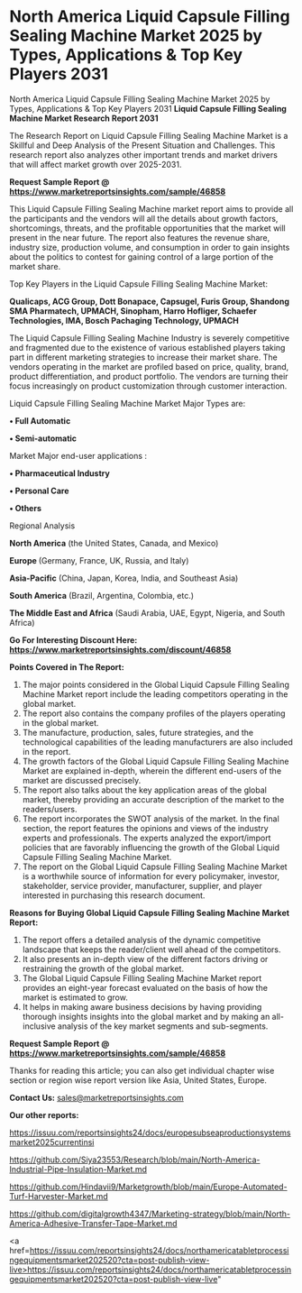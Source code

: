 # North America Liquid Capsule Filling Sealing Machine Market 2025 by Types, Applications & Top Key Players 2031
 North America Liquid Capsule Filling Sealing Machine Market 2025 by Types, Applications & Top Key Players 2031
<strong>Liquid Capsule Filling Sealing Machine Market Research Report 2031</strong>

The Research Report on Liquid Capsule Filling Sealing Machine Market is a Skillful and Deep Analysis of the Present Situation and Challenges. This research report also analyzes other important trends and market drivers that will affect market growth over 2025-2031.

<strong>Request Sample Report @ <a href=https://www.marketreportsinsights.com/sample/46858>https://www.marketreportsinsights.com/sample/46858</a></strong>

This Liquid Capsule Filling Sealing Machine market report aims to provide all the participants and the vendors will all the details about growth factors, shortcomings, threats, and the profitable opportunities that the market will present in the near future. The report also features the revenue share, industry size, production volume, and consumption in order to gain insights about the politics to contest for gaining control of a large portion of the market share.

Top Key Players in the Liquid Capsule Filling Sealing Machine Market:

<strong>Qualicaps, ACG Group, Dott Bonapace, Capsugel, Furis Group, Shandong SMA Pharmatech, UPMACH, Sinopham, Harro Hofliger, Schaefer Technologies, IMA, Bosch Pachaging Technology, UPMACH</strong>

The Liquid Capsule Filling Sealing Machine Industry is severely competitive and fragmented due to the existence of various established players taking part in different marketing strategies to increase their market share. The vendors operating in the market are profiled based on price, quality, brand, product differentiation, and product portfolio. The vendors are turning their focus increasingly on product customization through customer interaction.

Liquid Capsule Filling Sealing Machine Market Major Types are:

<strong>•  Full Automatic

•  Semi-automatic</strong>

Market Major end-user applications :

<strong>•  Pharmaceutical Industry

•  Personal Care

•  Others</strong>

Regional Analysis

</u><strong><b>North America</b></strong> (the United States, Canada, and Mexico)

<strong><b>Europe </b></strong>(Germany, France, UK, Russia, and Italy)

<strong><b>Asia-Pacific</b></strong> (China, Japan, Korea, India, and Southeast Asia)

<strong><b>South America</b></strong> (Brazil, Argentina, Colombia, etc.)

<strong><b>The Middle East and Africa</b></strong> (Saudi Arabia, UAE, Egypt, Nigeria, and South Africa)

<strong>Go For Interesting Discount Here: <a href=https://www.marketreportsinsights.com/discount/46858>https://www.marketreportsinsights.com/discount/46858</a></strong>

<strong>Points Covered in The Report:</strong>
<ol>
  <li>The major points considered in the Global Liquid Capsule Filling Sealing Machine Market report include the leading competitors operating in the global market.</li>
  <li>The report also contains the company profiles of the players operating in the global market.</li>
  <li>The manufacture, production, sales, future strategies, and the technological capabilities of the leading manufacturers are also included in the report.</li>
  <li>The growth factors of the Global Liquid Capsule Filling Sealing Machine Market are explained in-depth, wherein the different end-users of the market are discussed precisely.</li>
  <li>The report also talks about the key application areas of the global market, thereby providing an accurate description of the market to the readers/users.</li>
  <li>The report incorporates the SWOT analysis of the market. In the final section, the report features the opinions and views of the industry experts and professionals. The experts analyzed the export/import policies that are favorably influencing the growth of the Global Liquid Capsule Filling Sealing Machine Market.</li>
  <li>The report on the Global Liquid Capsule Filling Sealing Machine Market is a worthwhile source of information for every policymaker, investor, stakeholder, service provider, manufacturer, supplier, and player interested in purchasing this research document.</li>
</ol>
<strong>Reasons for Buying Global Liquid Capsule Filling Sealing Machine Market Report:</strong>

<ol>
  <li>The report offers a detailed analysis of the dynamic competitive landscape that keeps the reader/client well ahead of the competitors.</li>
  <li>It also presents an in-depth view of the different factors driving or restraining the growth of the global market.</li>
  <li>The Global Liquid Capsule Filling Sealing Machine Market report provides an eight-year forecast evaluated on the basis of how the market is estimated to grow.</li>
  <li>It helps in making aware business decisions by having providing thorough insights insights into the global market and by making an all-inclusive analysis of the key market segments and sub-segments.</li>
</ol>
<strong>Request Sample Report @ <a href=https://www.marketreportsinsights.com/sample/46858>https://www.marketreportsinsights.com/sample/46858</a></strong>


Thanks for reading this article; you can also get individual chapter wise section or region wise report version like Asia, United States, Europe.

<strong>Contact Us:</strong>
sales@marketreportsinsights.com

<strong>Our other reports:</strong>

<a href=https://issuu.com/reportsinsights24/docs/europesubseaproductionsystemsmarket2025currentinsi>https://issuu.com/reportsinsights24/docs/europesubseaproductionsystemsmarket2025currentinsi</a>

<a href=https://github.com/Siya23553/Research/blob/main/North-America-Industrial-Pipe-Insulation-Market.md>https://github.com/Siya23553/Research/blob/main/North-America-Industrial-Pipe-Insulation-Market.md</a>

<a href=https://github.com/Hindavii9/Marketgrowth/blob/main/Europe-Automated-Turf-Harvester-Market.md>https://github.com/Hindavii9/Marketgrowth/blob/main/Europe-Automated-Turf-Harvester-Market.md</a>

<a href=https://github.com/digitalgrowth4347/Marketing-strategy/blob/main/North-America-Adhesive-Transfer-Tape-Market.md>https://github.com/digitalgrowth4347/Marketing-strategy/blob/main/North-America-Adhesive-Transfer-Tape-Market.md</a>

<a href=https://issuu.com/reportsinsights24/docs/northamericatabletprocessingequipmentsmarket202520?cta=post-publish-view-live>https://issuu.com/reportsinsights24/docs/northamericatabletprocessingequipmentsmarket202520?cta=post-publish-view-live</a>"
